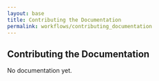 ```yaml
---
layout: base
title: Contributing the Documentation
permalink: workflows/contributing_documentation
---
```


## Contributing the Documentation

<p class="hint hint--error">No documentation yet.</p>